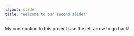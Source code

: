 ```yaml
---
layout: slide
title: "Welcome to our second slide!"
---
```

My contribution to this project
Use the left arrow to go back!
